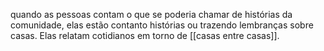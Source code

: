 quando as pessoas contam o que se poderia chamar de histórias da comunidade, elas estão contanto histórias ou trazendo lembranças sobre casas. Elas relatam cotidianos em torno de [[casas entre casas]].